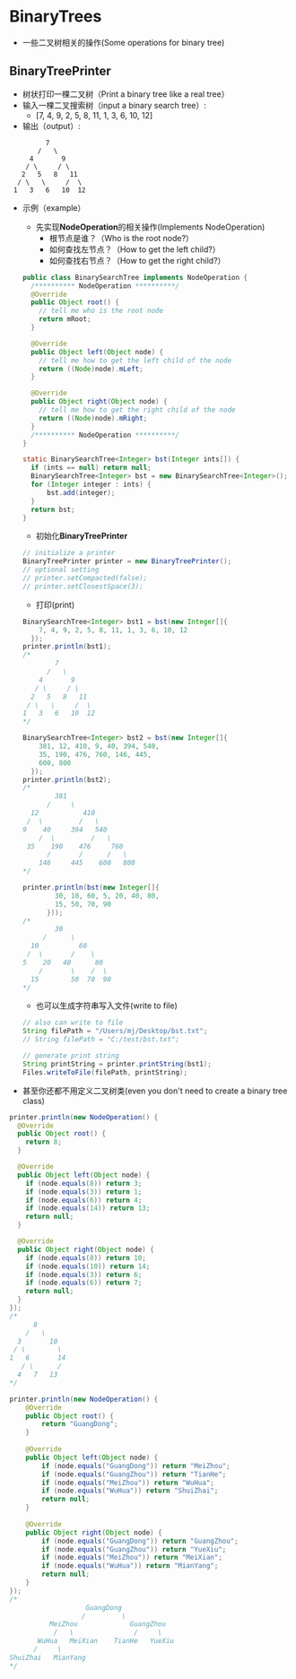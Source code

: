 # BinaryTrees
- 一些二叉树相关的操作(Some operations for binary tree)



## BinaryTreePrinter
- 树状打印一棵二叉树（Print a binary tree like a real tree）
- 输入一棵二叉搜索树（input a binary search tree）: 
  -  [7, 4, 9, 2, 5, 8, 11, 1, 3, 6, 10, 12]
- 输出（output）:
```shell
         7
       /   \
     4       9
    / \     / \
   2   5   8   11
  / \   \     /  \
 1   3   6   10  12
```

- 示例（example）
  - 先实现**NodeOperation**的相关操作(Implements NodeOperation)
    - 根节点是谁？（Who is the root node?）
    - 如何查找左节点？（How to get the left child?）
    - 如何查找右节点？（How to get the right child?）
  ```java
  public class BinarySearchTree implements NodeOperation {
    /********** NodeOperation **********/
    @Override
    public Object root() {
      // tell me who is the root node
      return mRoot;
    }
  
    @Override
    public Object left(Object node) {
      // tell me how to get the left child of the node
      return ((Node)node).mLeft;
    }
  
    @Override
    public Object right(Object node) {
      // tell me how to get the right child of the node
      return ((Node)node).mRight;
    }
    /********** NodeOperation **********/
  }
  
  static BinarySearchTree<Integer> bst(Integer ints[]) {
    if (ints == null) return null;
    BinarySearchTree<Integer> bst = new BinarySearchTree<Integer>();
    for (Integer integer : ints) {
    	bst.add(integer);
    }
    return bst;
  }
  ```

  - 初始化**BinaryTreePrinter**
  ```java
  // initialize a printer
  BinaryTreePrinter printer = new BinaryTreePrinter();
  // optional setting
  // printer.setCompacted(false);
  // printer.setClosestSpace(3);
  ```
  - 打印(print)
  ```java
  BinarySearchTree<Integer> bst1 = bst(new Integer[]{
      7, 4, 9, 2, 5, 8, 11, 1, 3, 6, 10, 12
    });
  printer.println(bst1);
  /*
          7
        /   \
      4       9
     / \     / \
    2   5   8   11
   / \   \     /  \
  1   3   6   10  12
  */
  
  BinarySearchTree<Integer> bst2 = bst(new Integer[]{
      381, 12, 410, 9, 40, 394, 540, 
      35, 190, 476, 760, 146, 445,
      600, 800
    });
  printer.println(bst2);
  /*
          381
        /     \
    12           410
   /  \         /   \
  9    40     394   540
      /  \         /   \
   35    190    476     760
        /       /      /   \
      146     445    600   800
  */
  
  printer.println(bst(new Integer[]{
          30, 10, 60, 5, 20, 40, 80,
          15, 50, 70, 90
        }));
  /*
          30
       /      \
    10          60
   /  \       /    \
  5    20   40      80
      /       \    /  \
    15        50  70  90
  */
  ```

  - 也可以生成字符串写入文件(write to file)
  ```java
  // also can write to file
  String filePath = "/Users/mj/Desktop/bst.txt";
  // String filePath = "C:/test/bst.txt";
  
  // generate print string
  String printString = printer.printString(bst1);
  Files.writeToFile(filePath, printString);
  ```

- 甚至你还都不用定义二叉树类(even you don't need to create a binary tree class)
```java
printer.println(new NodeOperation() {
  @Override
  public Object root() {
  	return 8;
  }

  @Override
  public Object left(Object node) {
    if (node.equals(8)) return 3;
    if (node.equals(3)) return 1;
    if (node.equals(6)) return 4;
    if (node.equals(14)) return 13;
    return null;
  }

  @Override
  public Object right(Object node) {
    if (node.equals(8)) return 10;
    if (node.equals(10)) return 14;
    if (node.equals(3)) return 6;
    if (node.equals(6)) return 7;
    return null;
  }
});
/*
      8
    /   \
  3       10
 / \        \
1   6       14
   / \      /
  4   7   13
*/

printer.println(new NodeOperation() {
	@Override
	public Object root() {
		return "GuangDong";
	}
	
	@Override
	public Object left(Object node) {
		if (node.equals("GuangDong")) return "MeiZhou";
		if (node.equals("GuangZhou")) return "TianHe";
		if (node.equals("MeiZhou")) return "WuHua";
		if (node.equals("WuHua")) return "ShuiZhai";
		return null;
	}
	
	@Override
	public Object right(Object node) {
		if (node.equals("GuangDong")) return "GuangZhou";
		if (node.equals("GuangZhou")) return "YueXiu";
		if (node.equals("MeiZhou")) return "MeiXian";
		if (node.equals("WuHua")) return "MianYang";
		return null;
	}
});
/*
                   GuangDong
                  /         \
          MeiZhou             GuangZhou
           /   \               /     \
       WuHua   MeiXian    TianHe   YueXiu
      /     \
ShuiZhai   MianYang
*/
```